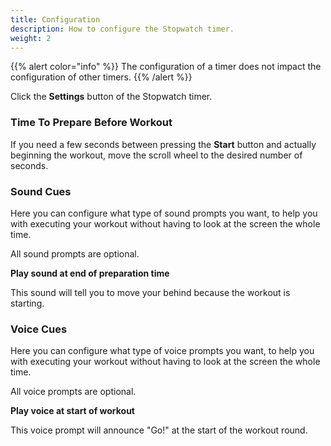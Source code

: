 ```yaml
---
title: Configuration
description: How to configure the Stopwatch timer.
weight: 2
---
```


{{% alert  color="info" %}}
The configuration of a timer does not impact the configuration of other
timers.
{{% /alert %}}

Click the **Settings** button of the Stopwatch timer.

### **Time To Prepare Before Workout**

If you need a few seconds between pressing the **Start** button and actually
beginning the workout, move the scroll wheel to the desired number of seconds.

### **Sound Cues**

Here you can configure what type of sound prompts you want, to help you with
executing your workout without having to look at the screen the whole time.

All sound prompts are optional.

**Play sound at end of preparation time**

This sound will tell you to move your behind because the workout is starting.

### **Voice Cues**

Here you can configure what type of voice prompts you want, to help you with
executing your workout without having to look at the screen the whole time.

All voice prompts are optional.

**Play voice at start of workout**

This voice prompt will announce "Go!" at the start of the workout round.

